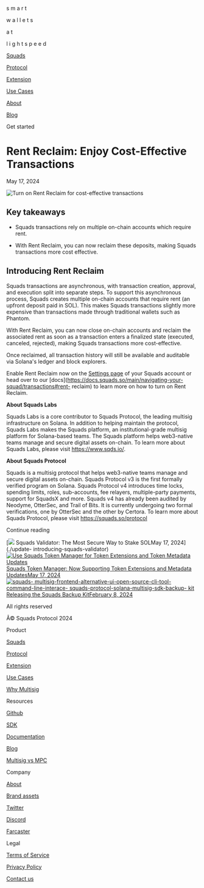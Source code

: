 s m a r t

w a l l e t s

a t

l i g h t s p e e d

[Squads](../)

[Protocol](../protocol)

[Extension](../extension)

[Use Cases](../use-cases)

[About](https://www.sqds.io/)

[Blog](../blog)

[](../)

Get started

# Rent Reclaim: Enjoy Cost-Effective Transactions

May 17, 2024

![Turn on Rent Reclaim for cost-effective
transactions](https://framerusercontent.com/images/eOILakO7M19S8jwBSRmPIXJhg.png)

## Key takeaways

  * Squads transactions rely on multiple on-chain accounts which require rent.

  * With Rent Reclaim, you can now reclaim these deposits, making Squads transactions more cost effective.

## Introducing Rent Reclaim

Squads transactions are asynchronous, with transaction creation, approval, and
execution split into separate steps. To support this asynchronous process,
Squads creates multiple on-chain accounts that require rent (an upfront
deposit paid in SOL). This makes Squads transactions slightly more expensive
than transactions made through traditional wallets such as Phantom.

With Rent Reclaim, you can now close on-chain accounts and reclaim the
associated rent as soon as a transaction enters a finalized state (executed,
canceled, rejected), making Squads transactions more cost-effective.

Once reclaimed, all transaction history will still be available and auditable
via Solana's ledger and block explorers.

Enable Rent Reclaim now on the [Settings page](http://app.squads.so/) of your
Squads account or head over to our
[docs](https://docs.squads.so/main/navigating-your-squad/transactions#rent-
reclaim) to learn more on how to turn on Rent Reclaim.

  

**About Squads Labs**

Squads Labs is a core contributor to Squads Protocol, the leading multisig
infrastructure on Solana. In addition to helping maintain the protocol, Squads
Labs makes the Squads platform, an institutional-grade multisig platform for
Solana-based teams. The Squads platform helps web3-native teams manage and
secure digital assets on-chain. To learn more about Squads Labs, please visit
<https://www.sqds.io/>.

**About Squads Protocol**

Squads is a multisig protocol that helps web3-native teams manage and secure
digital assets on-chain. Squads Protocol v3 is the first formally verified
program on Solana. Squads Protocol v4 introduces time locks, spending limits,
roles, sub-accounts, fee relayers, multiple-party payments, support for
SquadsX and more. Squads v4 has already been audited by Neodyme, OtterSec, and
Trail of Bits. It is currently undergoing two formal verifications, one by
OtterSec and the other by Certora. To learn more about Squads Protocol, please
visit <https://squads.so/protocol>

Continue reading

[![](https://framerusercontent.com/images/WOKbvF0y1nHBuYDN78pvmWH8zU.png)
Squads Validator: The Most Secure Way to Stake SOLMay 17, 2024](./update-
introducing-squads-validator)[![Use Squads Token Manager for Token Extensions
and Token Metadata
Updates](https://framerusercontent.com/images/7HnkhwbJM5yCrT3XKC9bXCdaoM.png)Squads
Token Manager: Now Supporting Token Extensions and Metadata UpdatesMay 17,
2024](./update-token-manager-token-extensions-and-metadata-updates)[![squads-
multisig-frontend-alternative-ui-open-source-cli-tool-command-line-interace-
squads-protocol-solana-multisig-sdk-backup-
kit](https://framerusercontent.com/images/uAfAsDKP5JsZAuoDiRStU955nQ.png)Releasing
the Squads Backup KitFebruary 8, 2024](./squads-backup-kit)

[](../)

All rights reserved

Â© Squads Protocol 2024

Product

[Squads](../)

[Protocol](../protocol)

[Extension](../extension)

[Use Cases](../use-cases)

[Why Multisig](https://squads.so/blog/what-are-multisig-wallets)

Resources

[Github](https://github.com/Squads-Protocol)

[SDK](https://www.npmjs.com/package/@sqds/multisig)

[Documentation](https://docs.squads.so/main/basics/welcome-to-squads)

[Blog](../blog)

[Multisig vs MPC](https://squads.so/blog/mpc-wallets-risks-vs-multisig)

Company

[About](../about)

[Brand assets](../brand-assets)

[Twitter](https://twitter.com/squadsprotocol)

[Discord](https://discord.com/invite/YPXz64TrKs)

[Farcaster](https://warpcast.com/squads)

Legal

[Terms of Service](../legal/terms-of-service)

[Privacy Policy](../legal/privacy-policy)

[Contact us](https://discord.com/invite/YPXz64TrKs)


